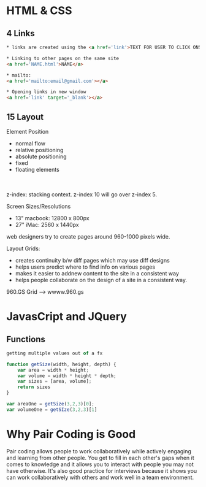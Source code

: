 # HTML & CSS
## 4 Links
```html
* links are created using the <a href='link'>TEXT FOR USER TO CLICK ONSS</a> element. 

* Linking to other pages on the same site 
<a href='NAME.html'>NAME</a>

* mailto: 
<a href='mailto:email@gmail.com'></a>

* Opening links in new window
<a href='link' target='_blank'></a>
```
## 15 Layout
Element Position 
* normal flow
* relative positioning
* absolute positioning
* fixed 
* floating elements 
<br>
<br>
 z-index: stacking context. z-index 10 will go over z-index 5. 

Screen Sizes/Resolutions
* 13" macbook: 12800 x 800px
* 27" iMac: 2560 x 1440px 

web designers try to create pages around 960-1000 pixels wide. <br>

Layout Grids: 
* creates continuity b/w diff pages which may use diff designs
* helps users predict where to find info on various pages
* makes it easier to addnew content to the site in a consistent way 
* helps people collaborate on the design of a site in a consistent way. 

960.GS Grid --> wwww.960.gs <br>

# JavasCript and JQuery
## Functions
```js
getting multiple values out of a fx

function getSize(width, height, depth) {
    var area = width * height;
    var volume = width * height * depth;
    var sizes = [area, volume];
    return sizes
}

var areaOne = getSize(3,2,3)[0];
var volumeOne = getSIze(3,2,3)[1]
```

# Why Pair Coding is Good
Pair coding allows people to work collaboratively while actively engaging and learning from other people. You get to fill in each other's gaps when it comes to knowledge and it allows you to interact with people you may not have otherwise. It's also good practice for interviews because it shows you can work collaboratively with others and work well in a team environment. 
